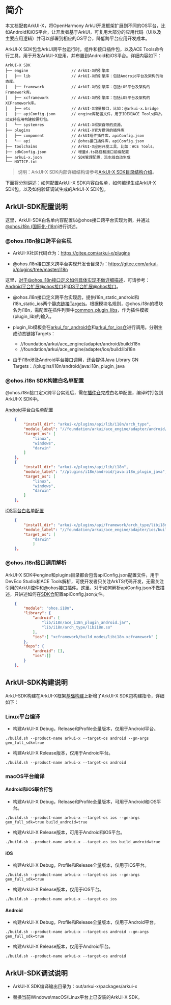 # 简介

本文档配套ArkUI-X，将OpenHarmony ArkUI开发框架扩展到不同的OS平台，比如Android和iOS平台，让开发者基于ArkUI，可复用大部分的应用代码（UI以及主要应用逻辑）并可以部署到相应的OS平台，降低跨平台应用开发成本。

ArkUI-X SDK包含ArkUI跨平台运行时，组件和接口插件包，以及ACE Tools命令行工具，用于开发ArkUI-X应用，并布置到Android和iOS平台。详细内容如下：

```
ArkUI-X SDK
├── engine                   // ArkUI-X的引擎库
│   ├── lib                  // ArkUI-X的引擎库：包括Android平台及架构的动态库。
│   ├── framework            // ArkUI-X的引擎库：包括iOS平台及架构的Framework库。
│   ├── xcframework          // ArkUI-X的引擎库：包括iOS平台及架构的XCFramework库。
│   ├── ets                  // ArkUI-X增量接口，比如：@arkui-x.bridge
│   ├── apiConfig.json       // engine库配置文件，用于IDE和ACE Tools解析，以支持应用构建按需打包。
│   └── systemres            // ArkUI-X框架自带的资源。
├── plugins                  // ArkUI-X官方提供的插件库
│   ├── component            // ArkUI组件插件库，apiConfig.json
│   └── api                  // @ohos接口插件库，apiConfig.json
├── toolchains               // ArkUI-X应用开发工具，比如：ACE Tools。
├── sdkConfig.json           // 增量d.ts路径和接口前缀配置
├── arkui-x.json             // SDK管理配置，流水线自动生成
└── NOTICE.txt
```

>说明：ArkUI-X SDK内部详细结构请参考[ArkUI-X SDK目录结构介绍](../../application-dev/quick-start/sdk-structure-guide.md)。

下面将分别讲述：如何配置ArkUI-X SDK内容白名单，如何编译生成ArkUI-X SDK包，以及如何验证调试生成的ArkUI-X SDK包。

## ArkUI-SDK配置说明

这里，ArkUI-SDK白名单内容配置以@ohos接口跨平台实现为例，并通过[@ohos.i18n (国际化-I18n)](https://gitee.com/openharmony/docs/blob/master/zh-cn/application-dev/reference/apis/js-apis-i18n.md)进行讲述。

### @ohos.i18n接口跨平台实现

- ArkUI-X社区代码仓为：https://gitee.com/arkui-x/plugins

- @ohos.i18n接口定义跨平台实现开发仓目录为：https://gitee.com/arkui-x/plugins/tree/master/i18n

这里，对于@ohos.i18n接口定义如何具体实现不做详细描述，可请参考：[Android平台扩展@ohos接口](how-to-archieve-arkts-interface-on-android.md)和[iOS平台扩展@ohos接口](how-to-archieve-arkts-interface-on-ios.md)。

- @ohos.i18n接口定义跨平台实现后，提供i18n_static_android和i18n_static_ios两个[静态链接Targets](https://gitee.com/arkui-x/plugins/blob/master/i18n/BUILD.gn)。根据模块名规则，@ohos.i18n的模块名为i18n，需配置在插件列表中[common_plugin_libs](https://gitee.com/arkui-x/plugins/blob/master/plugin_lib.gni)，作为插件模板(plugin_lib)的输入。

- plugin_lib模板会在[arkui_for_android仓](https://gitee.com/arkui-x/arkui_for_android/blob/master/build/BUILD.gn)和[arkui_for_ios仓](https://gitee.com/arkui-x/arkui_for_ios/blob/master/build/BUILD.gn)进行调用。分别生成动态链接Targets：
  - //foundation/arkui/ace_engine/adapter/android/build:i18n
  - //foundation/arkui/ace_engine/adapter/ios/build:libi18n

- 由于i18n涉及Android平台接口调用，还会提供Java Library GN Targets：//plugins/i18n/android/java:i18n_plugin_java

### @ohos.i18n SDK构建白名单配置

@ohos.i18n接口定义跨平台实现后，需在[插件仓](https://gitee.com/arkui-x/build_plugins)完成白名单配置，编译时打包到ArkUI-X SDK中。

[Android平台白名单配置](https://gitee.com/arkui-x/build_plugins/blob/master/sdk/arkui_cross_sdk_description_std.json)

```json
    {
        "install_dir": "arkui-x/plugins/api/lib/i18n/arch_type",                     // 用于指定输出到ArkUI-X SDK哪个目录下。
        "module_label": "//foundation/arkui/ace_engine/adapter/android/build:i18n",  // 需要打包到ArkUI-X SDK的内容(动态库)
        "target_os": [
            "linux",
            "windows",
            "darwin"
        ]
    },
    {
        "install_dir": "arkui-x/plugins/api/lib/i18n",                               // 用于指定输出到ArkUI-X SDK哪个目录下，如果不依赖平台接口，则不需要。
        "module_label": "//plugins/i18n/android/java:i18n_plugin_java",              // 需要打包到ArkUI-X SDK的内容(Jar包)，如果不依赖平台接口，则不需要。
        "target_os": [
            "linux",
            "windows",
            "darwin"
        ]
    },
```

[iOS平台白名单配置](https://gitee.com/arkui-x/build_plugins/blob/master/sdk/arkui_cross_sdk_description_std.json)

```json
    {
        "install_dir": "arkui-x/plugins/api/framework/arch_type/libi18n.framework",   // 用于指定输出到ArkUI-X SDK哪个目录下。
        "module_label": "//foundation/arkui/ace_engine/adapter/ios/build:libi18n",    // 需要打包到ArkUI-X SDK的内容(Framework动态库)
        "target_os": [
            "darwin"
            ]
    },
```

### @ohos.i18n接口调用解析

ArkUI-X SDK中engine和plugins目录都会包含apiConfig.json配置文件，用于DevEco Studio和ACE Tools解析，可使开发者只关注ArkTS代码开发，无需关注引用的ArkUI控件和@ohos接口插件。这里，对于如何解析apiConfig.json不做描述，只讲述如何在[SDK仓](https://gitee.com/arkui-x/interface_sdk)配置apiConfig.json文件。

```json
    {
        "module": "ohos.i18n",                                           // 表示OpenHarmony中的i18n接口模块：@ohos.i18n
        "library": {
            "android": [                                                 // 表示i18n在Android平台进行应用开发时，哪些库需打包到Android应用安装包中。
                "lib/i18n/ace_i18n_plugin_android.jar",
                "lib/i18n/arch_type/libi18n.so"
            ],
            "ios":[ "xcframework/build_modes/libi18n.xcframework" ]      // 表示i18n在iOS平台进行应用开发时，哪些库需打包到iOS应用安装包中。
        },
        "deps": {
            "android": [],                                               // 表示i18n在Android平台进行应用开发时，哪些依赖库需打包到Android安装包中，空代表没有依赖。
            "ios":[]                                                     // 表示i18n在iOS平台进行应用开发时，哪些依赖库需打包到iOS安装包中，空代表没有依赖。
        }
    },
```

## ArkUI-SDK构建说明

ArkU-SDK构建在ArkUI-X框架[基础构建](../quick-start/start-with-build.md)上新增了ArkUI-X SDK包构建指令，详细如下：

### Linux平台编译

- 构建ArkUI-X Debug，Release和Profile全量版本，仅用于Android平台。
```
./build.sh --product-name arkui-x --target-os android --gn-args gen_full_sdk=true
```

- 构建ArkUI-X Release版本，仅用于Android平台。
```
./build.sh --product-name arkui-x --target-os android
```

### macOS平台编译

#### Android和iOS联合打包

- 构建ArkUI-X Debug，Release和Profile全量版本，可用于Android和iOS平台。
```
./build.sh --product-name arkui-x --target-os ios --gn-args gen_full_sdk=true build_android=true
```

- 构建ArkUI-X Release版本，可用于Android和iOS平台。
```
./build.sh --product-name arkui-x --target-os ios build_android=true
```

#### iOS

- 构建ArkUI-X Debug，Profile和Release全量版本，仅用于iOS平台。
```
./build.sh --product-name arkui-x --target-os ios --gn-args gen_full_sdk=true
```

- 构建ArkUI-X Release版本，仅用于iOS平台。
```
./build.sh --product-name arkui-x --target-os ios
```

#### Android

- 构建ArkUI-X Debug，Profile和Release全量版本，仅用于Android平台。
```
./build.sh --product-name arkui-x --target-os android --gn-args gen_full_sdk=true
```

- 构建ArkUI-X Release版本，仅用于Android平台。
```
./build.sh --product-name arkui-x --target-os android
```

## ArkUI-SDK调试说明

- ArkUI-X SDK编译输出目录为：out/arkui-x/packages/arkui-x

- 替换当前Windows\macOS\Linux平台上已安装的ArkUI-X SDK。

